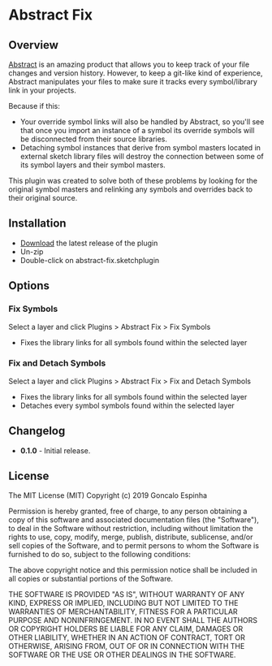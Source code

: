 # Abstract Fix

## Overview

[Abstract](https://abstract.com) is an amazing product that allows you to keep track of your file changes and version history. However, to keep a git-like kind of experience, Abstract manipulates your files to make sure it tracks every symbol/library link in your projects.

Because if this:
- Your override symbol links will also be handled by Abstract, so you'll see that once you import an instance of a symbol its override symbols will be disconnected from their source libraries.
- Detaching symbol instances that derive from symbol masters located in external sketch library files will destroy the connection between some of its symbol layers and their symbol masters.

This plugin was created to solve both of these problems by looking for the original symbol masters and relinking any symbols and overrides back to their original source.

## Installation

- [Download](../../releases/latest/download/abstract-fix.sketchplugin.zip) the latest release of the plugin
- Un-zip
- Double-click on abstract-fix.sketchplugin

## Options

### Fix Symbols

Select a layer and click Plugins > Abstract Fix > Fix Symbols
- Fixes the library links for all symbols found within the selected layer

### Fix and Detach Symbols

Select a layer and click Plugins > Abstract Fix > Fix and Detach Symbols
- Fixes the library links for all symbols found within the selected layer
- Detaches every symbol symbols found within the selected layer

## Changelog

- **0.1.0** - Initial release.

## License

The MIT License (MIT) Copyright (c) 2019 Goncalo Espinha

Permission is hereby granted, free of charge, to any person obtaining a copy of this software and associated documentation files (the "Software"), to deal in the Software without restriction, including without limitation the rights to use, copy, modify, merge, publish, distribute, sublicense, and/or sell copies of the Software, and to permit persons to whom the Software is furnished to do so, subject to the following conditions:

The above copyright notice and this permission notice shall be included in all copies or substantial portions of the Software.

THE SOFTWARE IS PROVIDED "AS IS", WITHOUT WARRANTY OF ANY KIND, EXPRESS OR IMPLIED, INCLUDING BUT NOT LIMITED TO THE WARRANTIES OF MERCHANTABILITY, FITNESS FOR A PARTICULAR PURPOSE AND NONINFRINGEMENT. IN NO EVENT SHALL THE AUTHORS OR COPYRIGHT HOLDERS BE LIABLE FOR ANY CLAIM, DAMAGES OR OTHER LIABILITY, WHETHER IN AN ACTION OF CONTRACT, TORT OR OTHERWISE, ARISING FROM, OUT OF OR IN CONNECTION WITH THE SOFTWARE OR THE USE OR OTHER DEALINGS IN THE SOFTWARE.
